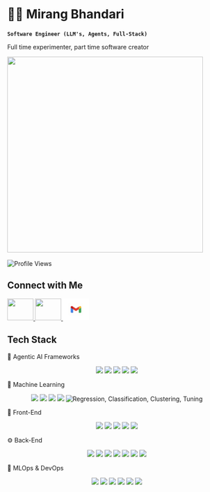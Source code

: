 # 🐦‍🔥 Mirang Bhandari

**`Software Engineer (LLM's, Agents, Full-Stack)`**

Full time experimenter, part time software creator 

<img src ="https://user-images.githubusercontent.com/74038190/225813708-98b745f2-7d22-48cf-9150-083f1b00d6c9.gif" width="450" height="450">

![Profile Views](https://komarev.com/ghpvc/?username=Bloodwingv2&label=Profile+Views&color=blue&style=flat)

## Connect with Me   <img src ="https://user-images.githubusercontent.com/74038190/235294015-47144047-25ab-417c-af1b-6746820a20ff.gif" width="25" height="2">
<a href="https://www.linkedin.com/in/mirangbhandari/" target="_blank">
  <img src="https://user-images.githubusercontent.com/74038190/235294012-0a55e343-37ad-4b0f-924f-c8431d9d2483.gif" width="60" height="50" />
</a>

<a href="https://x.com/Angrycoder97" target="_blank">
  <img src="https://user-images.githubusercontent.com/74038190/235294011-b8074c31-9097-4a65-a594-4151b58743a8.gif" width="60" height="50" />
</a>

<a href="mailto:bhandarimirang03@gmail.com" target="_blank">
  <img src="https://github.com/Bloodwingv2/GithubAssets/blob/main/Animation%20-%201751726063109%20(1).gif" width="60" height="50" />
</a>


## Tech Stack

🧩 Agentic AI Frameworks
<p align="center"> <img src="https://img.shields.io/badge/LangChain-000000?style=for-the-badge&logo=langchain&logoColor=white"> <img src="https://img.shields.io/badge/LangGraph-8A2BE2?style=for-the-badge&logoColor=white"> <img src="https://img.shields.io/badge/LangSmith-8E24AA?style=for-the-badge&logoColor=white"> <img src="https://img.shields.io/badge/N8N-ED6630?style=for-the-badge&logo=n8n&logoColor=white"> <img src="https://img.shields.io/badge/LangGraph%20Studio-5D3FD3?style=for-the-badge&logoColor=white"> </p>

🧠 Machine Learning
<p align="center"> <img src="https://img.shields.io/badge/Scikit--Learn-F7931E?style=for-the-badge&logo=scikit-learn&logoColor=white"> <img src="https://img.shields.io/badge/Pandas-150458?style=for-the-badge&logo=pandas&logoColor=white"> <img src="https://img.shields.io/badge/NumPy-013243?style=for-the-badge&logo=numpy&logoColor=white"> <img src="https://img.shields.io/badge/Matplotlib-11557C?style=for-the-badge&logo=matplotlib&logoColor=white"> <img src="https://img.shields.io/badge/ML%20Models-007ACC?style=for-the-badge&logo=python&logoColor=white" alt="Regression, Classification, Clustering, Tuning"> </p>

🎨 Front-End
<p align="center"> <img src="https://img.shields.io/badge/React-61DAFB?style=for-the-badge&logo=react&logoColor=black"> <img src="https://img.shields.io/badge/TypeScript-3178C6?style=for-the-badge&logo=typescript&logoColor=white"> <img src="https://img.shields.io/badge/HTML5-E34F26?style=for-the-badge&logo=html5&logoColor=white"> <img src="https://img.shields.io/badge/CSS3-1572B6?style=for-the-badge&logo=css3&logoColor=white"> <img src="https://img.shields.io/badge/Streamlit-FF4B4B?style=for-the-badge&logo=streamlit&logoColor=white"> </p>

⚙️ Back-End
<p align="center"> <img src="https://img.shields.io/badge/Python-3776AB?style=for-the-badge&logo=python&logoColor=white"> <img src="https://img.shields.io/badge/FastAPI-009688?style=for-the-badge&logo=fastapi&logoColor=white"> <img src="https://img.shields.io/badge/PostgreSQL-336791?style=for-the-badge&logo=postgresql&logoColor=white"> <img src="https://img.shields.io/badge/PGVector-4DB33D?style=for-the-badge&logo=postgresql&logoColor=white"> <img src="https://img.shields.io/badge/MongoDB-47A248?style=for-the-badge&logo=mongodb&logoColor=white"> <img src="https://img.shields.io/badge/Node.js-339933?style=for-the-badge&logo=nodedotjs&logoColor=white"> <img src="https://img.shields.io/badge/JFrog-41BF47?style=for-the-badge&logo=jfrog&logoColor=white"> </p>

🚀 MLOps & DevOps
<p align="center"> <img src="https://img.shields.io/badge/Docker-2496ED?style=for-the-badge&logo=docker&logoColor=white"> <img src="https://img.shields.io/badge/Kubernetes-326CE5?style=for-the-badge&logo=kubernetes&logoColor=white"> <img src="https://img.shields.io/badge/Jenkins-D24939?style=for-the-badge&logo=jenkins&logoColor=white"> <img src="https://img.shields.io/badge/Terraform-7B42BC?style=for-the-badge&logo=terraform&logoColor=white"> <img src="https://img.shields.io/badge/MLflow-0194E2?style=for-the-badge&logo=mlflow&logoColor=white"> <img src="https://img.shields.io/badge/GitHub%20Actions-2088FF?style=for-the-badge&logo=githubactions&logoColor=white"> </p>
